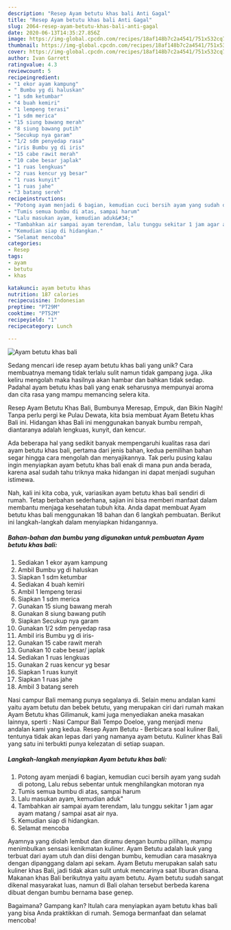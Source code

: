 ```yaml
---
description: "Resep Ayam betutu khas bali Anti Gagal"
title: "Resep Ayam betutu khas bali Anti Gagal"
slug: 2064-resep-ayam-betutu-khas-bali-anti-gagal
date: 2020-06-13T14:35:27.856Z
image: https://img-global.cpcdn.com/recipes/18af148b7c2a4541/751x532cq70/ayam-betutu-khas-bali-foto-resep-utama.jpg
thumbnail: https://img-global.cpcdn.com/recipes/18af148b7c2a4541/751x532cq70/ayam-betutu-khas-bali-foto-resep-utama.jpg
cover: https://img-global.cpcdn.com/recipes/18af148b7c2a4541/751x532cq70/ayam-betutu-khas-bali-foto-resep-utama.jpg
author: Ivan Garrett
ratingvalue: 4.3
reviewcount: 5
recipeingredient:
- "1 ekor ayam kampung"
- " Bumbu yg di haluskan"
- "1 sdm ketumbar"
- "4 buah kemiri"
- "1 lempeng terasi"
- "1 sdm merica"
- "15 siung bawang merah"
- "8 siung bawang putih"
- "Secukup nya garam"
- "1/2 sdm penyedap rasa"
- "iris Bumbu yg di iris"
- "15 cabe rawit merah"
- "10 cabe besar japlak"
- "1 ruas lengkuas"
- "2 ruas kencur yg besar"
- "1 ruas kunyit"
- "1 ruas jahe"
- "3 batang sereh"
recipeinstructions:
- "Potong ayam menjadi 6 bagian, kemudian cuci bersih ayam yang sudah di potong, Lalu rebus sebentar untuk menghilangkan motoran nya"
- "Tumis semua bumbu di atas, sampai harum"
- "Lalu masukan ayam, kemudian aduk&#34;"
- "Tambahkan air sampai ayam terendam, lalu tunggu sekitar 1 jam agar ayam matang / sampai asat air nya."
- "Kemudian siap di hidangkan."
- "Selamat mencoba"
categories:
- Resep
tags:
- ayam
- betutu
- khas

katakunci: ayam betutu khas 
nutrition: 187 calories
recipecuisine: Indonesian
preptime: "PT29M"
cooktime: "PT52M"
recipeyield: "1"
recipecategory: Lunch

---
```



![Ayam betutu khas bali](https://img-global.cpcdn.com/recipes/18af148b7c2a4541/751x532cq70/ayam-betutu-khas-bali-foto-resep-utama.jpg)

Sedang mencari ide resep ayam betutu khas bali yang unik? Cara membuatnya memang tidak terlalu sulit namun tidak gampang juga. Jika keliru mengolah maka hasilnya akan hambar dan bahkan tidak sedap. Padahal ayam betutu khas bali yang enak seharusnya mempunyai aroma dan cita rasa yang mampu memancing selera kita.

Resep Ayam Betutu Khas Bali, Bumbunya Meresap, Empuk, dan Bikin Nagih! Tanpa perlu pergi ke Pulau Dewata, kita bsia membuat Ayam Betetu khas Bali ini. Hidangan khas Bali ini menggunakan banyak bumbu rempah, diantaranya adalah lengkuas, kunyit, dan kencur.

Ada beberapa hal yang sedikit banyak mempengaruhi kualitas rasa dari ayam betutu khas bali, pertama dari jenis bahan, kedua pemilihan bahan segar hingga cara mengolah dan menyajikannya. Tak perlu pusing kalau ingin menyiapkan ayam betutu khas bali enak di mana pun anda berada, karena asal sudah tahu triknya maka hidangan ini dapat menjadi suguhan istimewa.


Nah, kali ini kita coba, yuk, variasikan ayam betutu khas bali sendiri di rumah. Tetap berbahan sederhana, sajian ini bisa memberi manfaat dalam membantu menjaga kesehatan tubuh kita. Anda dapat membuat Ayam betutu khas bali menggunakan 18 bahan dan 6 langkah pembuatan. Berikut ini langkah-langkah dalam menyiapkan hidangannya.

<!--inarticleads1-->

##### Bahan-bahan dan bumbu yang digunakan untuk pembuatan Ayam betutu khas bali:

1. Sediakan 1 ekor ayam kampung
1. Ambil  Bumbu yg di haluskan
1. Siapkan 1 sdm ketumbar
1. Sediakan 4 buah kemiri
1. Ambil 1 lempeng terasi
1. Siapkan 1 sdm merica
1. Gunakan 15 siung bawang merah
1. Gunakan 8 siung bawang putih
1. Siapkan Secukup nya garam
1. Gunakan 1/2 sdm penyedap rasa
1. Ambil iris Bumbu yg di iris-
1. Gunakan 15 cabe rawit merah
1. Gunakan 10 cabe besar/ japlak
1. Sediakan 1 ruas lengkuas
1. Gunakan 2 ruas kencur yg besar
1. Siapkan 1 ruas kunyit
1. Siapkan 1 ruas jahe
1. Ambil 3 batang sereh


Nasi campur Bali memang punya segalanya di. Selain menu andalan kami yaitu ayam betutu dan bebek betutu, yang merupakan ciri dari rumah makan Ayam Betutu khas Gilimanuk, kami juga menyediakan aneka masakan lainnya, sperti : Nasi Campur Bali Tempo Doeloe, yang menjadi menu andalan kami yang kedua. Resep Ayam Betutu - Berbicara soal kuliner Bali, tentunya tidak akan lepas dari yang namanya ayam betutu. Kuliner khas Bali yang satu ini terbukti punya kelezatan di setiap suapan. 

<!--inarticleads2-->

##### Langkah-langkah menyiapkan Ayam betutu khas bali:

1. Potong ayam menjadi 6 bagian, kemudian cuci bersih ayam yang sudah di potong, Lalu rebus sebentar untuk menghilangkan motoran nya
1. Tumis semua bumbu di atas, sampai harum
1. Lalu masukan ayam, kemudian aduk&#34;
1. Tambahkan air sampai ayam terendam, lalu tunggu sekitar 1 jam agar ayam matang / sampai asat air nya.
1. Kemudian siap di hidangkan.
1. Selamat mencoba


Ayamnya yang diolah lembut dan diramu dengan bumbu pilihan, mampu menimbulkan sensasi kenikmatan kuliner. Ayam Betutu adalah lauk yang terbuat dari ayam utuh dan diisi dengan bumbu, kemudian cara masaknya dengan dipanggang dalam api sekam. Ayam Betutu merupakan salah satu kuliner khas Bali, jadi tidak akan sulit untuk mencarinya saat liburan disana. Makanan khas Bali berikutnya yaitu ayam betutu. Ayam betutu sudah sangat dikenal masyarakat luas, namun di Bali olahan tersebut berbeda karena dibuat dengan bumbu bernama base genep. 

Bagaimana? Gampang kan? Itulah cara menyiapkan ayam betutu khas bali yang bisa Anda praktikkan di rumah. Semoga bermanfaat dan selamat mencoba!
